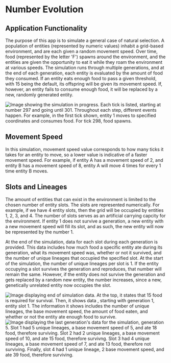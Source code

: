 
# Number Evolution
## Application Functionality
The purpose of this app is to simulate a general case of natural selection. A population of entities (represented by numeric values) inhabit a grid-based environment, 
and are each given a random movement speed. Over time, food (represented by the letter 'F') spawns around the environment, and the entities are given the opportunity 
to eat it while they roam the environment at various speeds. The simulation runs through multiple generations, and at the end of each generation, each entity is 
evaluated by the amount of food they consumed. If an entity eats enough food to pass a given threshold, with 15 being the default, its offspring will be given its 
movement speed. If, however, an entity fails to consume enough food, it will be replaced by a new, randomly generated entity. 


![Image showing the simulation in progress. Each tick is listed, starting at number 297 and going until 301. Throughout each step, different events happen. For example,
in the first tick shown, entity 1 moves to specified coordinates and consumes food. For tick 298, food spawns.](https://user-images.githubusercontent.com/57116656/233339683-b259e0ac-62fc-46d0-8028-19ebb7f62f66.png)

## Movement Speed

In this simulation, movement speed value corresponds to how many ticks it takes for an entity to move, so a lower value is indicative of a faster movement speed. 
For example, if entity A has a movement speed of 2, and entity B has a movement speed of 8, entity A will move 4 times for every 1 time entity B moves. 

## Slots and Lineages
The amount of entities that can exist in the environment is limited to the chosen number of entity slots. The slots are represented numerically. For example, if we 
have 4 entity slots, then the grid will be occupied by entities 1, 2, 3, and 4. The number of slots serves as an artificial carrying capcity for the environment. If 
entity 1 does not survive a generation, a new entity with a new movement speed will fill its slot, and as such, the new entity will now be represented by the number 1.

At the end of the simulation, data for each slot during each generation is provided. This data includes how much food a specific entity ate during its generation, 
what its movement speed was, whether or not it survived, and the number of unique lineages that occupied the specified slot. At the start of the simulation, the number 
of unique lineages per slot is 1. If the entity occupying a slot survives the generation and reproduces, that number will remain the same. However, if the entity does
not survive the generation and gets replaced by a random new entity, the number increases, since a new, genetically unrelated entity now occupies the slot. 

![Image displaying end of simulation data. At the top, it states that 15 food is required for survival. Then, it shows data , starting with generation 1, entity slot 1. The information
it shows includes the number of unique lineages, the base movement speed, the amount of food eaten, and whether or not the entity ate 
enough food to survive.](https://user-images.githubusercontent.com/57116656/233339928-d74e09a4-0340-430c-b0f8-e28358f8e38c.png)
![Image displaying the last generation's data for the simulation, generation 5. Slot 1 had 5 unique lineages, a base movement speed of 5, and ate 18 food,
therefore surviving. Slot 2 had 2 unique lineages, a base movement speed of 10, and ate 15 food, therefore survivng. Slot 3 had 4 unique lineages, a base
movement speed of 7, and ate 13 food, therefore not surviving. Finally, slot 4 had 1 unique lineage, 2 base movement speed, and ate 39 food, therefore surviving.
](https://user-images.githubusercontent.com/57116656/233340037-b89aa7a9-4bf4-4e55-96bd-62e0ece70305.png)
